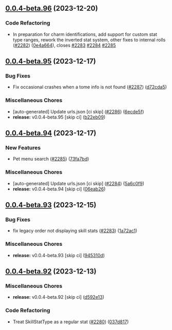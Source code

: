 ## [0.0.4-beta.96](https://github.com/Wynntils/Artemis/compare/v0.0.4-beta.95...v0.0.4-beta.96) (2023-12-20)


### Code Refactoring

* In preparation for charm identifications, add support for custom stat type ranges, rework the inverted stat system, other fixes to internal rolls ([#2282](https://github.com/Wynntils/Artemis/issues/2282)) ([0e4a664](https://github.com/Wynntils/Artemis/commit/0e4a6640dc4e37e6b5b8d79adb703e5baa7a6744)), closes [#2283](https://github.com/Wynntils/Artemis/issues/2283) [#2284](https://github.com/Wynntils/Artemis/issues/2284) [#2285](https://github.com/Wynntils/Artemis/issues/2285)

## [0.0.4-beta.95](https://github.com/Wynntils/Artemis/compare/v0.0.4-beta.94...v0.0.4-beta.95) (2023-12-17)


### Bug Fixes

* Fix occasional crashes when a tome info is not found ([#2287](https://github.com/Wynntils/Artemis/issues/2287)) ([d72cda5](https://github.com/Wynntils/Artemis/commit/d72cda5e287f65f3236de90cd6114fb838c6f46f))


### Miscellaneous Chores

* [auto-generated] Update urls.json [ci skip] ([#2286](https://github.com/Wynntils/Artemis/issues/2286)) ([6ecde5f](https://github.com/Wynntils/Artemis/commit/6ecde5fa37e97d582561b914f2772f9bd33b092b))
* **release:** v0.0.4-beta.95 [skip ci] ([b22eb09](https://github.com/Wynntils/Artemis/commit/b22eb09b320a8fceb3ceb70e085f285611a4f2f0))

## [0.0.4-beta.94](https://github.com/Wynntils/Artemis/compare/v0.0.4-beta.93...v0.0.4-beta.94) (2023-12-17)


### New Features

* Pet menu search ([#2285](https://github.com/Wynntils/Artemis/issues/2285)) ([73fa7bd](https://github.com/Wynntils/Artemis/commit/73fa7bd607be22fcbf5450126966800fcc15cbc8))


### Miscellaneous Chores

* [auto-generated] Update urls.json [ci skip] ([#2284](https://github.com/Wynntils/Artemis/issues/2284)) ([5a6c0f9](https://github.com/Wynntils/Artemis/commit/5a6c0f961f332c62726d3d4e05b4eac0b8252c00))
* **release:** v0.0.4-beta.94 [skip ci] ([06eab26](https://github.com/Wynntils/Artemis/commit/06eab262192e1f23075c98a4ba43e777f9f9e52c))

## [0.0.4-beta.93](https://github.com/Wynntils/Artemis/compare/v0.0.4-beta.92...v0.0.4-beta.93) (2023-12-15)


### Bug Fixes

* fix legacy order not displaying skill stats ([#2283](https://github.com/Wynntils/Artemis/issues/2283)) ([1a72ac1](https://github.com/Wynntils/Artemis/commit/1a72ac16a455fbc171724cfcee5dd3ea5fbd9bb7))


### Miscellaneous Chores

* **release:** v0.0.4-beta.93 [skip ci] ([945310d](https://github.com/Wynntils/Artemis/commit/945310d7391dd17ab53c3f3b5569010c569197e7))

## [0.0.4-beta.92](https://github.com/Wynntils/Artemis/compare/v0.0.4-beta.91...v0.0.4-beta.92) (2023-12-13)


### Miscellaneous Chores

* **release:** v0.0.4-beta.92 [skip ci] ([d592e13](https://github.com/Wynntils/Artemis/commit/d592e1346f82f8edf1f25f9b86ad23f023b1beaf))


### Code Refactoring

* Treat SkillStatType as a regular stat ([#2280](https://github.com/Wynntils/Artemis/issues/2280)) ([037d817](https://github.com/Wynntils/Artemis/commit/037d8174633d6dab81abc85aba2b5802a6fcf0d0))


